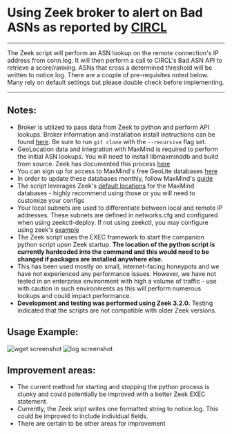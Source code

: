 # Using Zeek broker to alert on Bad ASNs as reported by [CIRCL](http://circle.lu/projects/bgpranking/)
--------------------------------------------------------------
The Zeek script will perform an ASN lookup on the remote connection's IP address from conn.log. It will then perform a call to CIRCL's Bad ASN API to retrieve a score/ranking. ASNs that cross a determined threshold will be written to notice.log. There are a couple of pre-requisites noted below. Many rely on default settings but please double check before implementing.

--------------------------------------------------------------
## Notes:
- Broker is utilized to pass data from Zeek to python and perform API lookups. Broker information and installation install instructions can be found [here](https://github.com/zeek/broker). Be sure to run `git clone` with the `--recursive` flag set.
- GeoLocation data and integration with MaxMind is required to perform the initial ASN lookups. You will need to install libmaxminddb and build from source. Zeek has documented this process [here](https://docs.zeek.org/en/current/frameworks/geoip.html)
- You can sign up for access to MaxMind's free GeoLite databases [here](https://dev.maxmind.com/geoip/geoip2/geolite2/)
- In order to update these databases monthly, follow MaxMind's [guide](https://dev.maxmind.com/geoip/geoipupdate/)
- The script leverages Zeek's [default locations](https://docs.zeek.org/en/current/frameworks/geoip.html) for the MaxMind databases - highly recommend using those or you will need to customize your configs
- Your local subnets are used to differentiate between local and remote IP addresses. These subnets are defined in networks.cfg and configured when using zeekctl-deploy. If not using zeekctl, you may configure using zeek's [example](https://docs.zeek.org/en/current/quickstart/index.html?highlight=Site%3A%3Alocal_nets#local-site-customization)
- The Zeek script uses the EXEC framework to start the companion python script upon Zeek startup. __The location of the python script is currently hardcoded into the command and this would need to be changed if packages are installed anywhere else.__
- This has been used mostly on small, internet-facing honeypots and we have not experienced any performance issues. However, we have not tested in an enterprise environment with high a volume of traffic - use with caution in such environments as this will perform numerous lookups and could impact performance.
- __Development and testing was performed using Zeek 3.2.0.__ Testing indicated that the scripts are not compatible with older Zeek versions.

## Usage Example:
![wget screenshot](https://github.com/hud-c/bad-asn/blob/main/images/wget_screen.PNG)
![log screenshot](https://github.com/hud-c/bad-asn/blob/main/images/log_screenshot.png)

## Improvement areas:
- The current method for starting and stopping the python process is clunky and could potentially be improved with a better Zeek EXEC statement.
- Currently, the Zeek sript writes one formatted string to notice.log. This could be improved to include individual fields.
- There are certain to be other areas for improvement

